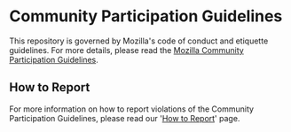 # Community Participation Guidelines

This repository is governed by Mozilla's code of conduct and etiquette guidelines.
For more details, please read the [Mozilla Community Participation Guidelines][1].

## How to Report
For more information on how to report violations of the Community Participation Guidelines, please
read our '[How to Report][2]' page.

[1]: https://www.mozilla.org/about/governance/policies/participation/
[2]: https://www.mozilla.org/about/governance/policies/participation/reporting/